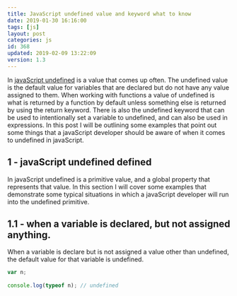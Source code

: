 ```yaml
---
title: JavaScript undefined value and keyword what to know
date: 2019-01-30 16:16:00
tags: [js]
layout: post
categories: js
id: 368
updated: 2019-02-09 13:22:09
version: 1.3
---
```


In [javaScript undefined](https://developer.mozilla.org/en-US/docs/Web/JavaScript/Reference/Global_Objects/undefined) is a value that comes up often. The undefined value is the default value for variables that are declared but do not have any value assigned to them. When working with functions a value of undefined is what is returned by a function by default unless something else is returned by using the return keyword. There is also the undefined keyword that can be used to intentionally set a variable to undefined, and can also be used in expressions. In this post I will be outlining some examples that point out some things that a javaScript developer should be aware of when it comes to undefined in javaScript.

<!-- more -->

## 1 - javaScript undefined defined

In javaScript undefined is a primitive value, and a global property that represents that value. In this section I will cover some examples that demonstrate some typical situations in which a javaScript developer will run into the undefined primitive.

## 1.1 - when a variable is declared, but not assigned anything.

When a variable is declare but is not assigned a value other than undefined, the default value for that variable is undefined.

```js
var n;
 
console.log(typeof n); // undefined
```